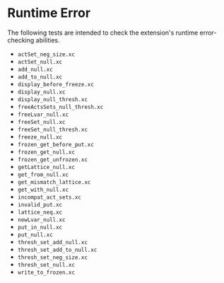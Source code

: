 # Runtime Error

The following tests are intended to check the extension's runtime error-checking abilities.

+ `actSet_neg_size.xc`
+ `actSet_null.xc`
+ `add_null.xc`
+ `add_to_null.xc` 
+ `display_before_freeze.xc`
+ `display_null.xc`
+ `display_null_thresh.xc`
+ `freeActsSets_null_thresh.xc`
+ `freeLvar_null.xc`
+ `freeSet_null.xc`
+ `freeSet_null_thresh.xc`
+ `freeze_null.xc`
+ `frozen_get_before_put.xc`
+ `frozen_get_null.xc`
+ `frozen_get_unfrozen.xc`
+ `getLattice_null.xc`
+ `get_from_null.xc`
+ `get_mismatch_lattice.xc`
+ `get_with_null.xc`
+ `incompat_act_sets.xc`
+ `invalid_put.xc`
+ `lattice_neq.xc`
+ `newLvar_null.xc`
+ `put_in_null.xc`
+ `put_null.xc`
+ `thresh_set_add_null.xc`
+ `thresh_set_add_to_null.xc`
+ `thresh_set_neg_size.xc`
+ `thresh_set_null.xc`
+ `write_to_frozen.xc`
